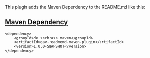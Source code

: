 This plugin adds the Maven Dependency to the README.md like this:

[comment]: <{gav-dependency-start}>

[Maven Dependency](https://github.com/StefanSchrass/gav-readmemd-maven-plugin "gav-readmemd-maven-plugin")
---
```
<dependency>
    <groupId>de.sschrass.maven</groupId>
    <artifactId>gav-readmemd-maven-plugin</artifactId>
    <version>1.0.0-SNAPSHOT</version>
</dependency>
```
[comment]: <{gav-dependency-end}>
